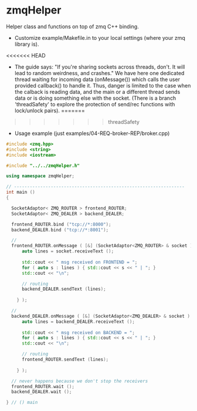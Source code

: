 zmqHelper
=========

Helper class and functions on top of zmq C++ binding.

* Customize example/Makefile.in to your local settings (where your zmq library is).

<<<<<<< HEAD
* The guide says: "If you're sharing sockets across threads, don't. It
will lead to random weirdness, and crashes."
	  We have here one dedicated thread waiting for incoming data (onMessage()) which
	calls the user provided callback() to handle it.
 Thus, danger is limited to the case when the calback is reading data, and
 the main or a different thread sends data or is doing something else with the socket.
 (There  is  a branch  'threadSafety'  to  explore the  protection  of
 send/rec functions with lock/unlock pairs).
=======
>>>>>>> threadSafety

* Usage example (just examples/04-REQ-broker-REP/broker.cpp)


```cpp
#include <zmq.hpp>
#include <string>
#include <iostream>

#include "../../zmqHelper.h"

using namespace zmqHelper;

// -----------------------------------------------------------------
int main ()
{

  SocketAdaptor< ZMQ_ROUTER > frontend_ROUTER;
  SocketAdaptor< ZMQ_DEALER > backend_DEALER;

  frontend_ROUTER.bind ("tcp://*:8000");
  backend_DEALER.bind ("tcp://*:8001");

  // 
  frontend_ROUTER.onMessage ( [&] (SocketAdaptor<ZMQ_ROUTER> & socket ) {
	  auto lines = socket.receiveText ();
	  
	  std::cout << " msg received on FRONTEND = "; 
	  for ( auto s : lines ) { std::cout << s << " | "; }
	  std::cout << "\n";

	  // routing
	  backend_DEALER.sendText (lines);
	 
	} );

  // 
  backend_DEALER.onMessage ( [&] (SocketAdaptor<ZMQ_DEALER> & socket ) {
	  auto lines = backend_DEALER.receiveText ();
	  
	  std::cout << " msg received on BACKEND = "; 
	  for ( auto s : lines ) { std::cout << s << " | "; }
	  std::cout << "\n";

	  // routing
	  frontend_ROUTER.sendText (lines);
	 
	} );

  // never happens because we don't stop the receivers
  frontend_ROUTER.wait ();
  backend_DEALER.wait ();

} // () main
```


